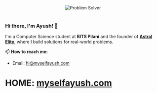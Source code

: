 <div align="center">
  <img src="https://readme-typing-svg.demolab.com?font=Iosevka&weight=700&size=45&pause=0&color=FFFFFF&center=true&vCenter=true&width=435&lines=Problem+Solver" alt="Problem Solver" />
</div>
</br>

### Hi there, I'm Ayush! 👋

I'm a Computer Science student at **BITS Pilani** and the founder of [**Astral Elite**](https://astralelite.org), where I build solutions for real-world problems.


📫 **How to reach me:**
- Email: [hi@myselfayush.com](mailto:hi@myselfayush.com)
#  HOME: [myselfayush.com](https://myselfayush.com)
